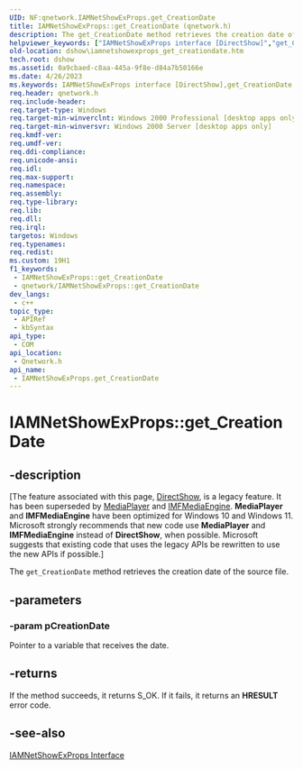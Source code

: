 ```yaml
---
UID: NF:qnetwork.IAMNetShowExProps.get_CreationDate
title: IAMNetShowExProps::get_CreationDate (qnetwork.h)
description: The get_CreationDate method retrieves the creation date of the source file.
helpviewer_keywords: ["IAMNetShowExProps interface [DirectShow]","get_CreationDate method","IAMNetShowExProps.get_CreationDate","IAMNetShowExProps::get_CreationDate","IAMNetShowExPropsget_CreationDate","dshow.iamnetshowexprops_get_creationdate","get_CreationDate","get_CreationDate method [DirectShow]","get_CreationDate method [DirectShow]","IAMNetShowExProps interface","qnetwork/IAMNetShowExProps::get_CreationDate"]
old-location: dshow\iamnetshowexprops_get_creationdate.htm
tech.root: dshow
ms.assetid: 0a9cbaed-c8aa-445a-9f8e-d84a7b50166e
ms.date: 4/26/2023
ms.keywords: IAMNetShowExProps interface [DirectShow],get_CreationDate method, IAMNetShowExProps.get_CreationDate, IAMNetShowExProps::get_CreationDate, IAMNetShowExPropsget_CreationDate, dshow.iamnetshowexprops_get_creationdate, get_CreationDate, get_CreationDate method [DirectShow], get_CreationDate method [DirectShow],IAMNetShowExProps interface, qnetwork/IAMNetShowExProps::get_CreationDate
req.header: qnetwork.h
req.include-header: 
req.target-type: Windows
req.target-min-winverclnt: Windows 2000 Professional [desktop apps only]
req.target-min-winversvr: Windows 2000 Server [desktop apps only]
req.kmdf-ver: 
req.umdf-ver: 
req.ddi-compliance: 
req.unicode-ansi: 
req.idl: 
req.max-support: 
req.namespace: 
req.assembly: 
req.type-library: 
req.lib: 
req.dll: 
req.irql: 
targetos: Windows
req.typenames: 
req.redist: 
ms.custom: 19H1
f1_keywords:
 - IAMNetShowExProps::get_CreationDate
 - qnetwork/IAMNetShowExProps::get_CreationDate
dev_langs:
 - c++
topic_type:
 - APIRef
 - kbSyntax
api_type:
 - COM
api_location:
 - Qnetwork.h
api_name:
 - IAMNetShowExProps.get_CreationDate
---
```


# IAMNetShowExProps::get_CreationDate


## -description

\[The feature associated with this page, [DirectShow](/windows/win32/directshow/directshow), is a legacy feature. It has been superseded by [MediaPlayer](/uwp/api/Windows.Media.Playback.MediaPlayer) and [IMFMediaEngine](/windows/win32/api/mfmediaengine/nn-mfmediaengine-imfmediaengine). **MediaPlayer** and **IMFMediaEngine** have been optimized for Windows 10 and Windows 11. Microsoft strongly recommends that new code use **MediaPlayer** and **IMFMediaEngine** instead of **DirectShow**, when possible. Microsoft suggests that existing code that uses the legacy APIs be rewritten to use the new APIs if possible.\]

The <code>get_CreationDate</code> method retrieves the creation date of the source file.

## -parameters

### -param pCreationDate

Pointer to a variable that receives the date.

## -returns

If the method succeeds, it returns S_OK. If it fails, it returns an <b>HRESULT</b> error code.

## -see-also

<a href="/windows/desktop/api/qnetwork/nn-qnetwork-iamnetshowexprops">IAMNetShowExProps Interface</a>
